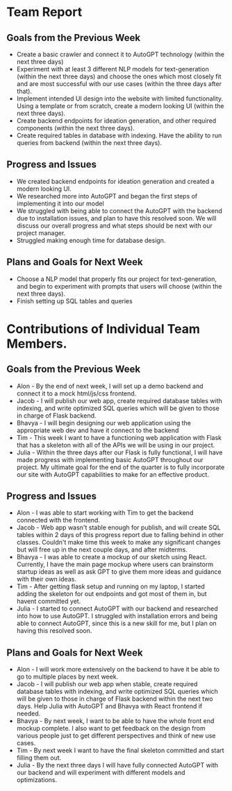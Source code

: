 # Team Report
## Goals from the Previous Week
* Create a basic crawler and connect it to AutoGPT technology (within the next three days)
* Experiment with at least 3 different NLP models for text-generation (within the next three days) and choose the ones which most closely fit and are most successful with our use cases (within the three days after that). 
* Implement intended UI design into the website with limited functionality. Using a template or from scratch, create a modern looking UI (within the next three days). 
* Create backend endpoints for ideation generation, and other required components (within the next three days). 
* Create required tables in database with indexing. Have the ability to run queries from backend (within the next three days). 

## Progress and Issues
* We created backend endpoints for ideation generation and created a modern looking UI.
* We researched more into AutoGPT and began the first steps of implementing it into our model
* We struggled with being able to connect the AutoGPT with the backend due to installation issues, and plan to have this resolved soon. We will discuss our overall progress and what steps should be next with our project manager.
* Struggled making enough time for database design.

## Plans and Goals for Next Week
* Choose a NLP model that properly fits our project for text-generation, and begin to experiment with prompts that users will choose (within the next three days).
* Finish setting up SQL tables and queries





# Contributions of Individual Team Members.
## Goals from the Previous Week
* Alon - By the end of next week, I will set up a demo backend and connect it to a mock html/js/css frontend.
* Jacob - I will publish our web app, create required database tables with indexing, and write optimized SQL queries which will be given to those in charge of Flask backend.
* Bhavya - I will begin designing our web application using the appropriate web dev and have it connect to the backend 
* Tim - This week I want to have a functioning web application with Flask that has a skeleton with all of the APIs we will be using in our project.
* Julia - Within the three days after our Flask is fully functional, I will have made progress with implementing basic AutoGPT throughout our project. My ultimate goal for the end of the quarter is to fully incorporate our site with AutoGPT capabilities to make for an effective product.

## Progress and Issues
* Alon - I was able to start working with Tim to get the backend connected with the frontend.
* Jacob - Web app wasn't stable enough for publish, and will create SQL tables within 2 days of this progress report due to falling behind in other classes. Couldn't make time this week to make any significant changes but will free up in the next couple days, and after midterms.
* Bhavya - I was able to create a mockup of our sketch using React. Currently, I have the main page mockup where users can brainstorm startup ideas as well as ask GPT to give them more ideas and guidance with their own ideas.
* Tim -  After getting flask setup and running on my laptop, I started adding the skeleton for out endpoints and got most of them in, but havent committed yet.
* Julia - I started to connect AutoGPT with our backend and researched into how to use AutoGPT. I struggled with installation errors and being able to connect AutoGPT, since this is a new skill for me, but I plan on having this resolved soon.


## Plans and Goals for Next Week
* Alon - I will work more extensively on the backend to have it be able to go to multiple places by next week.
* Jacob - I will publish our web app when stable, create required database tables with indexing, and write optimized SQL queries which will be given to those in charge of Flask backend within the next two days. Help Julia with AutoGPT and Bhavya with React frontend if needed.
* Bhavya - By next week, I want to be able to have the whole front end mockup complete. I also want to get feedback on the design from various people just to get different perspectives and think of new use cases.
* Tim -  By next week I want to have the final skeleton committed and start filling them out.
* Julia - By the next three days I will have fully connected AutoGPT with our backend and will experiment with different models and optimizations.
